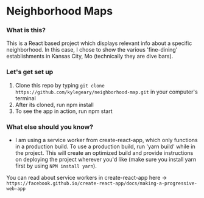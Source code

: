 # Neighborhood Maps

### What is this?
This is a React based project which displays relevant info about a specific neighborhood. In this case, I chose to show the various 'fine-dining' establishments in Kansas City, Mo (technically they are dive bars).


### Let's get set up
1. Clone this repo by typing `git clone https://github.com/kylegeary/neighborhood-map.git` in your computer's terminal
2. After its cloned, run npm install
3. To see the app in action, run npm start


### What else should you know?
 - I am using a service worker from create-react-app, which only functions in a production build. To use a production build, run 'yarn build' while in the project. This will create an optimized build and provide instructions on deploying the project wherever you'd like (make sure you install yarn first by using `NPM install yarn`).

 You can read about service workers in create-react-app here -> `https://facebook.github.io/create-react-app/docs/making-a-progressive-web-app`